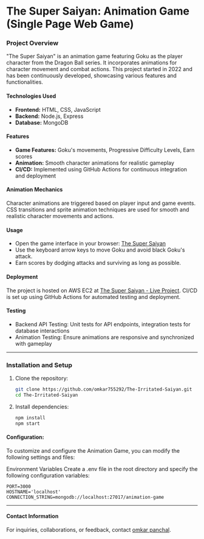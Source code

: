 # The Super Saiyan: Animation Game (Single Page Web Game)

### Project Overview

"The Super Saiyan" is an animation game featuring Goku as the player character from the Dragon Ball series. It incorporates animations for character movement and combat actions. This project started in 2022 and has been continuously developed, showcasing various features and functionalities.

#### Technologies Used

- **Frontend:** HTML, CSS, JavaScript
- **Backend:** Node.js, Express
- **Database:** MongoDB

#### Features

- **Game Features:** Goku's movements, Progressive Difficulty Levels, Earn scores
- **Animation:** Smooth character animations for realistic gameplay
- **CI/CD:** Implemented using GitHub Actions for continuous integration and deployment

####  Animation Mechanics
Character animations are triggered based on player input and game events. CSS transitions and sprite animation techniques are used for smooth and realistic character movements and actions.

#### Usage

- Open the game interface in your browser: [The Super Saiyan](http://13.53.187.244:9003/)
- Use the keyboard arrow keys to move Goku and avoid black Goku's attack.
- Earn scores by dodging attacks and surviving as long as possible.

#### Deployment

The project is hosted on AWS EC2 at [The Super Saiyan - Live Project](http://13.53.187.244:9003/). 
CI/CD is set up using GitHub Actions for automated testing and deployment.

#### Testing

- Backend API Testing: Unit tests for API endpoints, integration tests for database interactions
- Animation Testing: Ensure animations are responsive and synchronized with gameplay



------------


### Installation and Setup

1. Clone the repository:
   ```bash
   git clone https://github.com/omkar755292/The-Irritated-Saiyan.git
   cd The-Irritated-Saiyan
   ```

2. Install dependencies:
   ```bash
   npm install
   npm start
   ```

#### Configuration:
To customize and configure the Animation Game, you can modify the following settings and files:

Environment Variables
Create a .env file in the root directory and specify the following configuration variables:
   ```plaintext
   PORT=3000
   HOSTNAME='localhost'
   CONNECTION_STRING=mongodb://localhost:27017/animation-game
   ```

------------

#### Contact Information
For inquiries, collaborations, or feedback, contact [omkar panchal](mailto:your-email@example.com).
